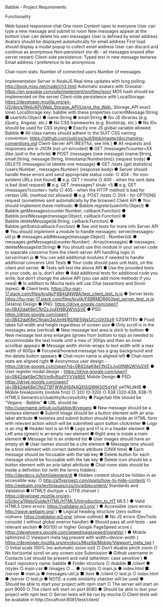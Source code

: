 Babble - Project Requirements

Functionality

Web-based responsive chat
 One room
 Content open to everyone
 User can type a new message and submit to room
 New messages appear at the bottom
 User can delete his own messages
 User is defined by email address
 Avatars should be displayed automatically for email address
 First load should display a modal popup to collect email address
 User can discard and continue as anonymous
 Non-persistent (no db - all messages erased after server restart)
 Client-side persistence:
 Typed text in new message textarea
 Email address / preference to be anonymous
 
 Chat-room stats:
  Number of connected users
  Number of messages
  
 Implementation
  Server in NodeJS
  Real-time updates with long polling: http://book.mixu.net/node/ch3.html
  Automatic avatars with Gravatar: https://en.gravatar.com/site/implement/profiles/json/
  MD5 hash should be implemented on the server
  Client-side persistence with LocalStorage:
  https://developer.mozilla.org/en-US/docs/Web/API/Web_Storage_API/Using_the_Web_
 Storage_API
  exact (one) LocaStorage key: babble with these properties
  currentMessage:String
■ userInfo:Object
● name:String
● email:String
● No JS libraries (e.g. jQuery, Angular, etc.)
● No CSS frameworks (e.g. Bootstrap, etc.)
● No IDs should be used for CSS styling
● Exactly one JS global variable allowed: Babble
● All class names should adhere to the SUIT CSS naming convention:
https://github.com/suitcss/suit/blob/master/doc/naming-conventions.md
Client-Server API (RESTful, see link )
● All requests and responses are in JSON (not url-encoded)
● GET /messages?counter=XX (like /poll in the article)
● POST /messages (new message)
{name:String, email:String, message:String,
timestamp:Number(ms)} (request body)
● DELETE /messages/:id (delete one message)
● GET /stats (get statistics)
{users:Number , messages:Number} (response body)
● Server should handle these errors and send appropriate status code:
○ 404 - for non-existent URLs (not found)
■ e.g. GET / moshe
○ 400 - when the sent data is bad (bad request)
■ e.g. GET /messages? shuki =5
■ e.g. GET /messages?counter= hello
○ 405 - when the HTTP method is bad for certain URL (method not allowed)
■ e.g. POST /stats
○ 204 - for OPTIONS request (sometimes sent automatically by the browser)
Client API
● You should implement these methods:
● Babble.register(userInfo:Object)
● Babble.getMessages(counter:Number, callback:Function)
● Babble.postMessage(message:Object, callback:Function)
● Babble.deleteMessage(id:String, callback:Function)
● Babble.getStats(callback:Function)
● See unit tests for more info
Server API
● You should implement a module to handle messages: server/messages-util.js
● messages.addMessage(message:Object) : Number(id)
● messages.getMessages(counter:Number) : Array(messages)
● messages. deleteMessage(id:String)
● You should use this module in your server code to separate concerns from the
client-server API handling logic in server/main.js
● You can add additional modules if needed to handle additional concerns
Unit Tests
● Your code should pass unit tests, on the client and server.
● Tests will test the above API
● Use the provided tests in your code, as is, don’t alter
● Add additional tests for additional code you write, but don’t change the above API (you
can add more methods if you need)
● In addition to Mocha tests will use Chai (assertion) and Sinon (spies).
● Client tests: https://hu-mar-17.slack.com/files/krulik/F6B4QNWBA/test_client_test_js.js
● Server tests: https://hu-mar-17.slack.com/files/krulik/F6BRMDR60/test_server_test_js.js
Desktop Design
● PNG: https://drive.google.com/open?id=0B42daK8eCfktZzJvdXNBQWVsSVE
● PSD:
https://drive.google.com/open?id=0B42daK8eCfktalo3aUtmN1RDNE5Wa1JCcG93SzR
GZGM1TElr
● Fluid: takes full width and height regardless of screen size
● Only scroll is in the messages area (vertical)
● New message text area is stick to bottom
● New message text area enlarges (grows from bottom to top) as needed to accommodate
the text inside until a max of 300px and then an inner scrollbar appears
● Message width shrink-wraps to text width with a max width of 600px
● Focused/hovered message has a gray background and the delete button appears
● Chat-room name is aligned left
● Chat-room stats are aligned right
● Anonymous user design -
https://drive.google.com/open?id=0B42daK8eCfktZzJvdXNBQWVsSVE
● User register modal design -
https://drive.google.com/open?id=0B42daK8eCfktVmRvNzdYYVVkREE
Mobile Design
● PSD:
https://drive.google.com/open?id=0B42daK8eCfktZTBTWWJHSjN4QXlSQWtKS05qYkF
peTNLdktB
● Mobile breakpoints (mobile first)
○ 320 (0-320)
○ 638 (320-638, 638-?)
HTML5 Semantics/Usability/Accessibility
● Page/tab title should be “Vegans - Babble”
● URL should be http://username.github.io/babble/#/vegans
● New message should be a textarea element
● Submit image should be a button element with an aria-label attribute
● textarea and submit button should be inside an HTML form with relevant action which
will be submitted upon button click/enter
● Logo is an img
● Header text is an h1
● Logo and h1 is in a header element
● Left area (green) is an empty nav element
● Right area is inside a main element
● Message list is an ordered list
● User images should have an empty alt
● User names should be a cite element
● Message time should be a time element with correct datetime attribute (UNIX time)
● Each message should be focusable with the tab key
● Delete button for each message should be focusable with the tab key
● Delete icon should be a button element with an aria-label attribute
● Chat-room stats should be inside a definition list (with the terms hidden):
http://devdocs.io/html/element/dl
● Hidden content should be hidden in an accessible way:
○ http://a11yproject.com/posts/how-to-hide-content/
○ http://webaim.org/techniques/css/invisiblecontent/
Standards and Validation
● HTML5 doctype + UTF8 charset
( https://developer.mozilla.org/en-US/docs/Web/Guide/HTML/HTML5/Introduction_to_HT
ML5 )
● Valid HTML5 (zero errors: https://validator.w3.org/ )
● Accessible (zero errors: http://wave.webaim.org/ )
● Logical heading structure (zero outline orphans: https://validator.w3.org/ (show outline))
● No JS errors (DevTools console) ( without global onerror handler)
● Should pass all unit tests - see relevant section
● 80/100 or higher Google PageSpeed score
( https://developers.google.com/speed/pagespeed/insights/ )
● Mobile optimized
○ Viewport meta tag present with width=device-width
( https://developer.mozilla.org/en/docs/Mozilla/Mobile/Viewport_meta_tag )
○ Initial scale 100% (no automatic zoom out)
○ Don’t disable pinch zoom
○ No horizontal scroll on any screen size
Submission
● Github username in Contacts List should be present and valid (attention: case sensitive )
● Exact repository name: babble
● Folder structure
○ /babble
■ /client
● /styles
○ main.css
● /images
○ ...
● /scripts
○ main.js
● index.html
■ /server
● main.js
● messages-util.js
■ /test
● /client
○ test.js
○ index.html
● /server
○ test.js
● NOTE: a code similarity checker will be used
● Should be able to start your project with npm start
○ The server will start on port 9000
○ The client will start on port 8080
● Should be able to test your project with npm test
○ Server tests will be run by mocha
○ Client tests will be available in http://localhost:8081/test/client/
